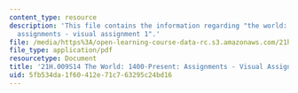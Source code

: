 ```yaml
---
content_type: resource
description: 'This file contains the information regarding "the world: 1400-present:
  assignments - visual assignment 1".'
file: /media/https%3A/open-learning-course-data-rc.s3.amazonaws.com/21h-009-the-world-1400-present-spring-2014/5fb534da1f60412e71c763295c24bd16_MIT21H_009S14_VisualAsign1.pdf
file_type: application/pdf
resourcetype: Document
title: '21H.009S14 The World: 1400-Present: Assignments - Visual Assignment 1'
uid: 5fb534da-1f60-412e-71c7-63295c24bd16
---
```

